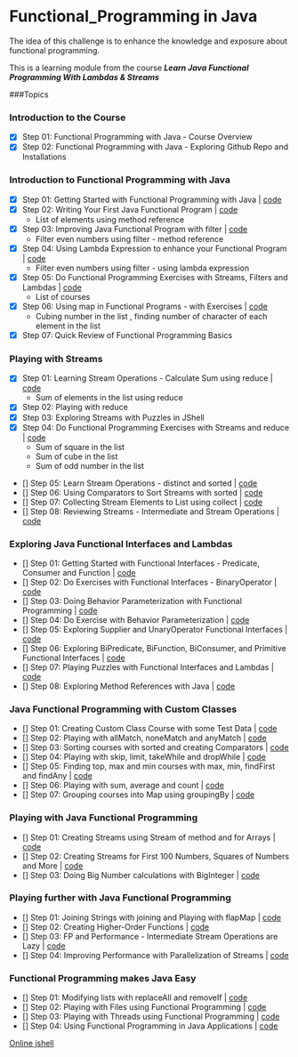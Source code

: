 # Functional_Programming in Java

The idea of this challenge is to enhance the knowledge and exposure about functional programming.

This is a learning module from the course ***Learn Java Functional Programming With Lambdas & Streams***

###Topics
### Introduction to the Course

- [x] Step 01: Functional Programming with Java - Course Overview 
- [x] Step 02: Functional Programming with Java - Exploring Github Repo and Installations  
### Introduction to Functional Programming with Java

- [x] Step 01: Getting Started with Functional Programming with Java | [code]()
- [x] Step 02: Writing Your First Java Functional Program | [code]()
   - List of elements using method reference 
- [x] Step 03: Improving Java Functional Program with filter | [code]()
   - Filter even numbers using filter - method reference
- [x] Step 04: Using Lambda Expression to enhance your Functional Program | [code]()
   - Filter even numbers using filter - using lambda expression
- [x] Step 05: Do Functional Programming Exercises with Streams, Filters and Lambdas | [code]()
   - List of courses
- [x] Step 06: Using map in Functional Programs - with Exercises | [code]()
   - Cubing number in the list , finding number of character of each element in the list
- [x] Step 07: Quick Review of Functional Programming Basics 
### Playing with Streams

- [x] Step 01: Learning Stream Operations - Calculate Sum using reduce | [code]()
  - Sum of elements in the list using reduce
- [x] Step 02: Playing with reduce
- [x] Step 03: Exploring Streams with Puzzles in JShell 
- [x] Step 04: Do Functional Programming Exercises with Streams and reduce | [code]()
  - Sum of square in the list
  - Sum of cube in the list
  - Sum of odd number in the list
- [] Step 05: Learn Stream Operations - distinct and sorted | [code]()
- [] Step 06: Using Comparators to Sort Streams with sorted | [code]()
- [] Step 07: Collecting Stream Elements to List using collect | [code]()
- [] Step 08: Reviewing Streams - Intermediate and Stream Operations | [code]()
### Exploring Java Functional Interfaces and Lambdas

- [] Step 01: Getting Started with Functional Interfaces - Predicate, Consumer and Function | [code]()
- [] Step 02: Do Exercises with Functional Interfaces - BinaryOperator | [code]()
- [] Step 03: Doing Behavior Parameterization with Functional Programming | [code]()
- [] Step 04: Do Exercise with Behavior Parameterization | [code]()
- [] Step 05: Exploring Supplier and UnaryOperator Functional Interfaces | [code]()
- [] Step 06: Exploring BiPredicate, BiFunction, BiConsumer, and Primitive Functional Interfaces | [code]()
- [] Step 07: Playing Puzzles with Functional Interfaces and Lambdas | [code]()
- [] Step 08: Exploring Method References with Java | [code]()
### Java Functional Programming with Custom Classes

- [] Step 01: Creating Custom Class Course with some Test Data | [code]()
- [] Step 02: Playing with allMatch, noneMatch and anyMatch | [code]()
- [] Step 03: Sorting courses with sorted and creating Comparators | [code]()
- [] Step 04: Playing with skip, limit, takeWhile and dropWhile | [code]()
- [] Step 05: Finding top, max and min courses with max, min, findFirst and findAny | [code]()
- [] Step 06: Playing with sum, average and count | [code]()
- [] Step 07: Grouping courses into Map using groupingBy | [code]()
### Playing with Java Functional Programming

- [] Step 01: Creating Streams using Stream of method and for Arrays | [code]()
- [] Step 02: Creating Streams for First 100 Numbers, Squares of Numbers and More | [code]()
- [] Step 03: Doing Big Number calculations with BigInteger | [code]()
### Playing further with Java Functional Programming

- [] Step 01: Joining Strings with joining and Playing with flapMap | [code]()
- [] Step 02: Creating Higher-Order Functions | [code]()
- [] Step 03: FP and Performance - Intermediate Stream Operations are Lazy | [code]()
- [] Step 04: Improving Performance with Parallelization of Streams | [code]()
### Functional Programming makes Java Easy

- [] Step 01: Modifying lists with replaceAll and removeIf | [code]()
- [] Step 02: Playing with Files using Functional Programming | [code]()
- [] Step 03: Playing with Threads using Functional Programming | [code]()
- [] Step 04: Using Functional Programming in Java Applications | [code]()

[Online jshell](https://tryjshell.org)